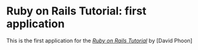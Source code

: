 # Ruby on Rails Tutorial: first application

This is the first application for the
[*Ruby on Rails Tutorial*](http://railstutorial.org/)
by [David Phoon]
